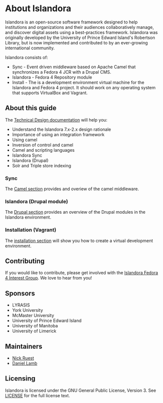 # About Islandora

Islandora is an open-source software framework designed to help institutions and organizations and their audiences collaboratively manage, and discover digital assets using a best-practices framework.  Islandora was originally developed by the University of Prince Edward Island's Robertson Library, but is now implemented and contributed to by an ever-growing international community.

Islandora consists of:

  * Sync - Event driven middleware based on Apache Camel that synchronizes a Fedora 4 JCR with a Drupal CMS.
  * Islandora - Fedora 4 Repository module
  * Install - The is a development environment virtual machine for the Islandora and Fedora 4 project. It should work on any operating system that supports VirtualBox and Vagrant.

## About this guide

The [Technical Design documentation](technical-design/technical_documentation.md) will help you:

  * Understand the Islandora 7.x-2.x design rationale
  * Importance of using an integration framework
  * Using camel
  * Inversion of control and camel
  * Camel and scripting languages
  * Islandora Sync
  * Islandora (Drupal)
  * Solr and Triple store indexing

### Sync

The [Camel section](camel/sync/README.md) provides and overiew of the camel middleware.

### Islandora (Drupal module)

The [Drupal section](drupal/islandora/README.md) provides an overview of the Drupal modules in the Islandora environment.

### Installation (Vagrant)

The [installation section](install/README.md) will show you how to create a virtual development environment.

## Contributing

If you would like to contribute, please get involved with the [Islandora Fedora 4 Interest Group](https://github.com/Islandora/Islandora-Fedora4-Interest-Group). We love to hear from you!

## Sponsors

* LYRASIS
* York University
* McMaster University
* University of Prince Edward Island
* University of Manitoba
* University of Limerick

## Maintainers

* [Nick Ruest](https://github.com/ruebot)
* [Daniel Lamb](https://github.com/daniel-dgi/)

## Licensing

Islandora is licensed under the GNU General Public License, Version 3. See [LICENSE](https://github.com/Islandora-Labs/islandora/blob/7.x-2.x/LICENSE) for the full license text.
